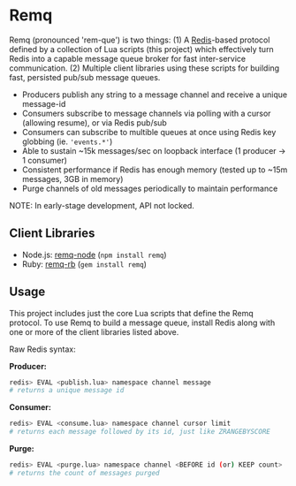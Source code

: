 # Remq

Remq (pronounced 'rem-que') is two things: (1) A [Redis](http://redis.io)-based protocol defined by a collection of Lua scripts (this project) which effectively turn Redis into a capable message queue broker for fast inter-service communication. (2) Multiple client libraries using these scripts for building fast, persisted pub/sub message queues.

  - Producers publish any string to a message channel and receive a unique message-id
  - Consumers subscribe to message channels via polling with a cursor (allowing resume), or via Redis pub/sub
  - Consumers can subscribe to multible queues at once using Redis key globbing (ie. `'events.*'`)
  - Able to sustain ~15k messages/sec on loopback interface (1 producer -> 1 consumer)
  - Consistent performance if Redis has enough memory (tested up to ~15m messages, 3GB in memory)
  - Purge channels of old messages periodically to maintain performance

NOTE: In early-stage development, API not locked.

## Client Libraries

- Node.js: [remq-node](https://github.com/kainosnoema/remq-node) (`npm install remq`)
- Ruby: [remq-rb](https://github.com/kainosnoema/remq-rb) (`gem install remq`)

## Usage

This project includes just the core Lua scripts that define the Remq protocol. To use Remq to build a message queue, install Redis along with one or more of the client libraries listed above.

Raw Redis syntax:

**Producer:**
``` sh
redis> EVAL <publish.lua> namespace channel message
# returns a unique message id
```

**Consumer:**
``` sh
redis> EVAL <consume.lua> namespace channel cursor limit
# returns each message followed by its id, just like ZRANGEBYSCORE
```

**Purge:**
``` sh
redis> EVAL <purge.lua> namespace channel <BEFORE id (or) KEEP count>
# returns the count of messages purged
```